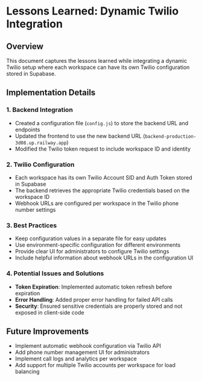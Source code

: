 # Lessons Learned: Dynamic Twilio Integration

## Overview
This document captures the lessons learned while integrating a dynamic Twilio setup where each workspace can have its own Twilio configuration stored in Supabase.

## Implementation Details

### 1. Backend Integration
- Created a configuration file (`config.js`) to store the backend URL and endpoints
- Updated the frontend to use the new backend URL (`backend-production-3d08.up.railway.app`)
- Modified the Twilio token request to include workspace ID and identity

### 2. Twilio Configuration
- Each workspace has its own Twilio Account SID and Auth Token stored in Supabase
- The backend retrieves the appropriate Twilio credentials based on the workspace ID
- Webhook URLs are configured per workspace in the Twilio phone number settings

### 3. Best Practices
- Keep configuration values in a separate file for easy updates
- Use environment-specific configuration for different environments
- Provide clear UI for administrators to configure Twilio settings
- Include helpful information about webhook URLs in the configuration UI

### 4. Potential Issues and Solutions
- **Token Expiration**: Implemented automatic token refresh before expiration
- **Error Handling**: Added proper error handling for failed API calls
- **Security**: Ensured sensitive credentials are properly stored and not exposed in client-side code

## Future Improvements
- Implement automatic webhook configuration via Twilio API
- Add phone number management UI for administrators
- Implement call logs and analytics per workspace
- Add support for multiple Twilio accounts per workspace for load balancing 